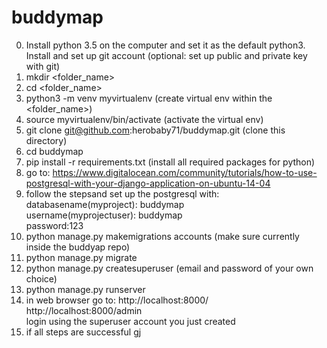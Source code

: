 # buddymap
0. Install python 3.5 on the computer and set it as the default python3.<br />
      Install and set up git account (optional: set up public and private key with git)
1. mkdir <folder_name>                 
2. cd <folder_name> 
4. python3 -m venv myvirtualenv                            (create virtual env within the <folder_name>)
5. source myvirtualenv/bin/activate                        (activate the virtual env)
6. git clone git@github.com:herobaby71/buddymap.git        (clone this directory)
7. cd buddymap
8. pip install -r requirements.txt                         (install all required packages for python)
9. go to: https://www.digitalocean.com/community/tutorials/how-to-use-postgresql-with-your-django-application-on-ubuntu-14-04
10. follow the stepsand set up the postgresql with: <br />
      databasename(myproject): buddymap<br />
      username(myprojectuser): buddymap<br />
      password:123
11. python manage.py makemigrations accounts                (make sure currently inside the buddyap repo)
12. python manage.py migrate
13. python manage.py createsuperuser                        (email and password of your own choice)
14. python manage.py runserver
15. in web browser go to: 
      http://localhost:8000/<br />
      http://localhost:8000/admin<br />
      login using the superuser account you just created<br />
16. if all steps are successful gj

